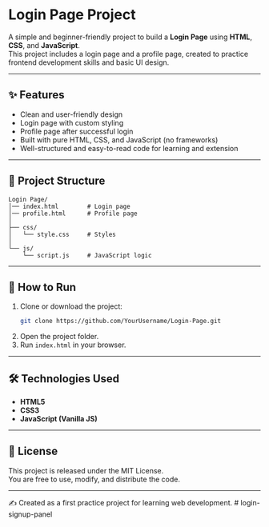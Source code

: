 # Login Page Project

A simple and beginner-friendly project to build a **Login Page** using **HTML**, **CSS**, and **JavaScript**.  
This project includes a login page and a profile page, created to practice frontend development skills and basic UI design.

---

## ✨ Features
- Clean and user-friendly design
- Login page with custom styling
- Profile page after successful login
- Built with pure HTML, CSS, and JavaScript (no frameworks)
- Well-structured and easy-to-read code for learning and extension

---

## 📂 Project Structure
```
Login Page/
│── index.html        # Login page
│── profile.html      # Profile page
│
├── css/
│   └── style.css     # Styles
│
└── js/
    └── script.js     # JavaScript logic
```

---

## 🚀 How to Run
1. Clone or download the project:
   ```bash
   git clone https://github.com/YourUsername/Login-Page.git
   ```
2. Open the project folder.
3. Run `index.html` in your browser.

---

## 🛠 Technologies Used
- **HTML5**  
- **CSS3**  
- **JavaScript (Vanilla JS)**  

---

## 📜 License
This project is released under the MIT License.  
You are free to use, modify, and distribute the code.

---

✍️ Created as a first practice project for learning web development.
#   l o g i n - s i g n u p - p a n e l  
 